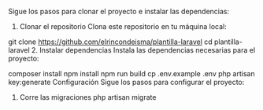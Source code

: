 Sigue los pasos para clonar el proyecto e instalar las dependencias:

1. Clonar el repositorio
Clona este repositorio en tu máquina local:

git clone https://github.com/elrincondeisma/plantilla-laravel
cd plantilla-laravel
2. Instalar dependencias
Instala las dependencias necesarias para el proyecto:

composer install
npm install
npm run build
cp .env.example .env
php artisan key:generate
Configuración
Sigue los pasos para configurar el proyecto:

1. Corre las migraciones
php artisan migrate

